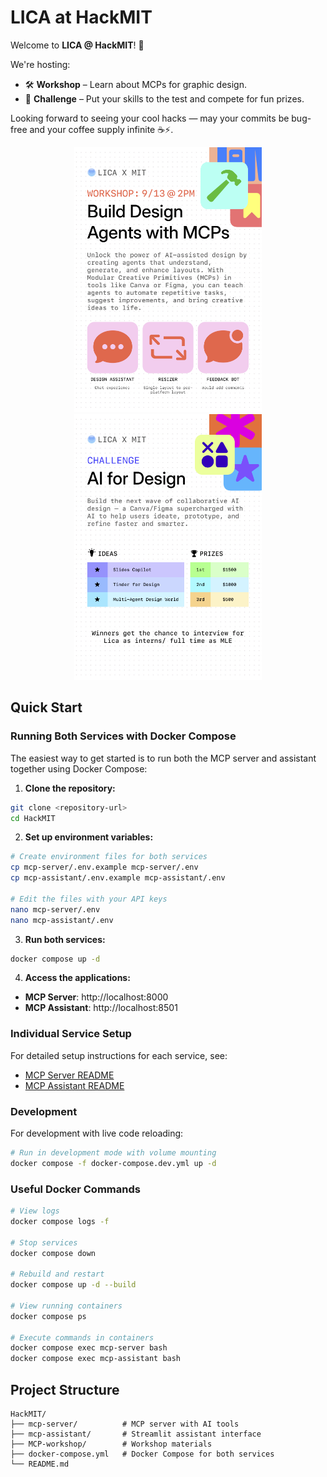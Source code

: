 
# LICA at HackMIT

Welcome to **LICA @ HackMIT**! 🎉

We're hosting:

* 🛠️ **Workshop** – Learn about MCPs for graphic design.
* 🎯 **Challenge** – Put your skills to the test and compete for fun prizes.

Looking forward to seeing your cool hacks — may your commits be bug-free and your coffee supply infinite ☕⚡.

<p align="center">
  <img src="workshop.png" alt="Workshop Banner" width="300"/>
  <img src="challenge.png" alt="Challenge Poster" width="300"/>
</p>

## Quick Start

### Running Both Services with Docker Compose

The easiest way to get started is to run both the MCP server and assistant together using Docker Compose:

1. **Clone the repository:**
```bash
git clone <repository-url>
cd HackMIT
```

2. **Set up environment variables:**
```bash
# Create environment files for both services
cp mcp-server/.env.example mcp-server/.env
cp mcp-assistant/.env.example mcp-assistant/.env

# Edit the files with your API keys
nano mcp-server/.env
nano mcp-assistant/.env
```

3. **Run both services:**
```bash
docker compose up -d
```

4. **Access the applications:**
- **MCP Server**: http://localhost:8000
- **MCP Assistant**: http://localhost:8501

### Individual Service Setup

For detailed setup instructions for each service, see:
- [MCP Server README](./mcp-server/README.md)
- [MCP Assistant README](./mcp-assistant/README.md)

### Development

For development with live code reloading:

```bash
# Run in development mode with volume mounting
docker compose -f docker-compose.dev.yml up -d
```

### Useful Docker Commands

```bash
# View logs
docker compose logs -f

# Stop services
docker compose down

# Rebuild and restart
docker compose up -d --build

# View running containers
docker compose ps

# Execute commands in containers
docker compose exec mcp-server bash
docker compose exec mcp-assistant bash
```

## Project Structure

```
HackMIT/
├── mcp-server/          # MCP server with AI tools
├── mcp-assistant/       # Streamlit assistant interface
├── MCP-workshop/        # Workshop materials
├── docker-compose.yml   # Docker Compose for both services
└── README.md
```



